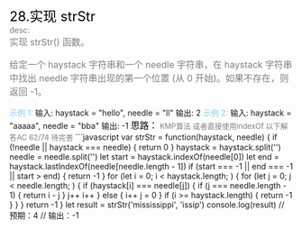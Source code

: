 <font color=black size=5>28.实现 strStr<br></font>
<font color=gray>desc:<br></font>
<font color=gray size=3>
实现 strStr() 函数。

给定一个 haystack 字符串和一个 needle 字符串，在 haystack 字符串中找出 needle 字符串出现的第一个位置 (从 0 开始)。如果不存在，则返回 -1。

</font>
<font color=skyblue>示例 1:</font>
<font >
输入: haystack = "hello", needle = "ll"
输出: 2
</font>
<font color=skyblue>示例 2:</font>
<font background=gray>
输入: haystack = "aaaaa", needle = "bba"
输出: -1
<font color=black size=3>
思路：</font><font color=gray size=2>
KMP算法 或者直接使用indexOf
以下解答AC 62/74 待完善 
</font>
```javascript
var strStr = function(haystack, needle) {
  if (!needle || haystack === needle) {
    return 0
  }
  haystack = haystack.split('')
  needle = needle.split('')
  let start = haystack.indexOf(needle[0])
  let end = haystack.lastIndexOf(needle[needle.length - 1])
  if (start === -1 || end === -1 || start > end) {
    return -1
  }
  for (let i = 0; i < haystack.length; ) {
    for (let j = 0; j < needle.length; ) {
      if (haystack[i] === needle[j]) {
        if (j === needle.length - 1) {
          return i - j
        }
        j++
        i++
      } else {
        i++
        j = 0
      }
      if (i >= haystack.length) {
        return -1
      }
    }
  }
  return -1
}
let result = strStr('mississippi', 'issip')
console.log(result) 
// 预期：4
// 输出：-1

```

```
